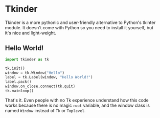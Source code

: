 # Tkinder

Tkinder is a more pythonic and user-friendly alternative to Python's
tkinter module. It doesn't come with Python so you need to install it
yourself, but it's nice and light-weight.

## Hello World!

```python
import tkinder as tk

tk.init()
window = tk.Window("Hello")
label = tk.Label(window, "Hello World!")
label.pack()
window.on_close.connect(tk.quit)
tk.mainloop()
```

That's it. Even people with no Tk experience understand how this code
works because there is no magic `root` variable, and the window class is
named `Window` instead of `Tk` or `Toplevel`.
